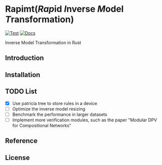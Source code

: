 # Rapimt(*Rap*id *I*nverse *M*odel *T*ransformation)

[![Test](https://github.com/CrackedPoly/Rapimt/actions/workflows/tests.yml/badge.svg?branch=main)](https://github.com/CrackedPoly/Rapimt/actions/workflows/tests.yml)
[![Docs](https://github.com/CrackedPoly/Rapimt/actions/workflows/docs.yml/badge.svg)](https://github.com/CrackedPoly/Rapimt/actions/workflows/docs.yml)

Inverse Model Transformation in Rust

## Introduction

## Installation

## TODO List

- [x] Use patricia tree to store rules in a device
- [ ] Optimize the inverse model resizing
- [ ] Benchmark the performance in larger datasets
- [ ] Implement more verification modules, such as the paper "Modular DPV for
  Compositional Networks"

## Reference

## License
